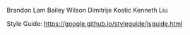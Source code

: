 Brandon Lam
Bailey Wilson
Dimitrije Kostic
Kenneth Liu

Style Guide: 
https://google.github.io/styleguide/jsguide.html